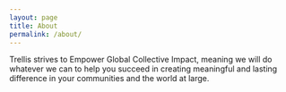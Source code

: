 ```yaml
---
layout: page
title: About
permalink: /about/
---
```


Trellis strives to Empower Global Collective Impact, meaning we will do whatever we can to help you succeed in creating meaningful and lasting difference in your communities and the world at large.
